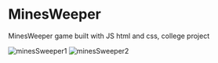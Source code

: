 # MinesWeeper

MinesWeeper game built with JS html and css, college project

![minesSweeper1](https://user-images.githubusercontent.com/106006610/183261127-f721736f-2257-492c-b7aa-483838bbe707.png)
![minesSweeper2](https://user-images.githubusercontent.com/106006610/183261129-8d3d9597-316c-485c-beaf-8f48f29324d7.png)
